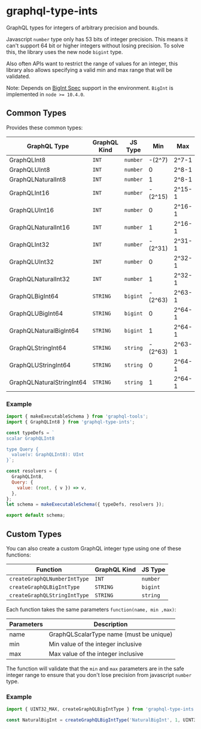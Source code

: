 # graphql-type-ints

GraphQL types for integers of arbitrary precision and bounds.

Javascript `number` type only has 53 bits of integer precision. This means it can't support 64 bit or higher integers without losing precision. To solve this, the library uses the new node `bigint` type.

Also often APIs want to restrict the range of values for an integer, this library also allows specifying a valid min and max range that will be validated.

Note: Depends on [BigInt Spec](https://github.com/tc39/proposal-bigint) support in the environment. `BigInt` is implemented in `node >= 10.4.0`.

## Common Types

Provides these common types:

| GraphQL Type              | GraphQL Kind | JS Type  | Min     | Max    |
| ------------------------- | ------------ | -------- | ------- | ------ |
| GraphQLInt8               | `INT`        | `number` | -(2^7)  | 2^7-1  |
| GraphQLUInt8              | `INT`        | `number` | 0       | 2^8-1  |
| GraphQLNaturalInt8        | `INT`        | `number` | 1       | 2^8-1  |
| GraphQLInt16              | `INT`        | `number` | -(2^15) | 2^15-1 |
| GraphQLUInt16             | `INT`        | `number` | 0       | 2^16-1 |
| GraphQLNaturalInt16       | `INT`        | `number` | 1       | 2^16-1 |
| GraphQLInt32              | `INT`        | `number` | -(2^31) | 2^31-1 |
| GraphQLUInt32             | `INT`        | `number` | 0       | 2^32-1 |
| GraphQLNaturalInt32       | `INT`        | `number` | 1       | 2^32-1 |
| GraphQLBigInt64           | `STRING`     | `bigint` | -(2^63) | 2^63-1 |
| GraphQLUBigInt64          | `STRING`     | `bigint` | 0       | 2^64-1 |
| GraphQLNaturalBigInt64    | `STRING`     | `bigint` | 1       | 2^64-1 |
| GraphQLStringInt64        | `STRING`     | `string` | -(2^63) | 2^63-1 |
| GraphQLUStringInt64       | `STRING`     | `string` | 0       | 2^64-1 |
| GraphQLNaturalStringInt64 | `STRING`     | `string` | 1       | 2^64-1 |

### Example

```js
import { makeExecutableSchema } from 'graphql-tools';
import { GraphQLInt8 } from 'graphql-type-ints';

const typeDefs = `
scalar GraphQLInt8

type Query {
  value(v: GraphQLInt8): UInt
}`;

const resolvers = {
  GraphQLInt8,
  Query: {
    value: (root, { v }) => v,
  },
};
let schema = makeExecutableSchema({ typeDefs, resolvers });

export default schema;
```

## Custom Types

You can also create a custom GraphQL integer type using one of these functions:

| Function                     | GraphQL Kind | JS Type  |
| ---------------------------- | ------------ | -------- |
| `createGraphQLNumberIntType` | `INT`        | `number` |
| `createGraphQLBigIntType`    | `STRING`     | `bigint` |
| `createGraphQLStringIntType` | `STRING`     | `string` |

Each function takes the same parameters `function(name, min ,max)`:

| Parameters | Description                             |
| ---------- | --------------------------------------- |
| name       | GraphQLScalarType name (must be unique) |
| min        | Min value of the integer inclusive      |
| max        | Max value of the integer inclusive      |

The function will validate that the `min` and `max` parameters are in the safe integer range to ensure that you don't lose precision from javascript `number` type.

### Example

```js
import { UINT32_MAX, createGraphQLBigIntType } from 'graphql-type-ints';

const NaturalBigInt = createGraphQLBigIntType('NaturalBigInt', 1, UINT32_MAX);
```
